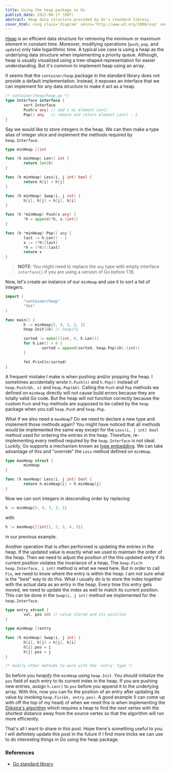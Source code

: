 ```yaml
---
title: Using the heap package in Go
publish_date: 2022-06-17 (EDT)
abstract: Heap data structure provided by Go's standard library.
cover_html: <svg class='diagram' xmlns='http://www.w3.org/2000/svg' version='1.1' height='121' width='312'><g transform='translate(8,16)'><path d='M 64,80 L 72,64' fill='none' stroke='currentColor'></path><path d='M 88,32 L 96,16' fill='none' stroke='currentColor'></path><path d='M 112,80 L 120,64' fill='none' stroke='currentColor'></path><path d='M 216,80 L 224,64' fill='none' stroke='currentColor'></path><path d='M 240,32 L 248,16' fill='none' stroke='currentColor'></path><path d='M 264,80 L 272,64' fill='none' stroke='currentColor'></path><path d='M 88,64 L 96,80' fill='none' stroke='currentColor'></path><path d='M 112,16 L 120,32' fill='none' stroke='currentColor'></path><path d='M 136,64 L 144,80' fill='none' stroke='currentColor'></path><path d='M 240,64 L 248,80' fill='none' stroke='currentColor'></path><path d='M 264,16 L 272,32' fill='none' stroke='currentColor'></path><path d='M 288,64 L 296,80' fill='none' stroke='currentColor'></path><text text-anchor='middle' x='64' y='100' fill='currentColor' style='font-size:1em'>5</text><text text-anchor='middle' x='80' y='52' fill='currentColor' style='font-size:1em'>3</text><text text-anchor='middle' x='96' y='100' fill='currentColor' style='font-size:1em'>4</text><text text-anchor='middle' x='104' y='4' fill='currentColor' style='font-size:1em'>1</text><text text-anchor='middle' x='112' y='100' fill='currentColor' style='font-size:1em'>7</text><text text-anchor='middle' x='128' y='52' fill='currentColor' style='font-size:1em'>2</text><text text-anchor='middle' x='144' y='100' fill='currentColor' style='font-size:1em'>6</text><text text-anchor='middle' x='216' y='100' fill='currentColor' style='font-size:1em'>3</text><text text-anchor='middle' x='232' y='52' fill='currentColor' style='font-size:1em'>5</text><text text-anchor='middle' x='248' y='100' fill='currentColor' style='font-size:1em'>4</text><text text-anchor='middle' x='256' y='4' fill='currentColor' style='font-size:1em'>7</text><text text-anchor='middle' x='264' y='100' fill='currentColor' style='font-size:1em'>1</text><text text-anchor='middle' x='280' y='52' fill='currentColor' style='font-size:1em'>6</text><text text-anchor='middle' x='296' y='100' fill='currentColor' style='font-size:1em'>2</text></g></svg>
---
```


[Heap](https://en.wikipedia.org/wiki/Heap_(data_structure))
is an efficient data structure for retrieving the minimum or
maximum element in constant time. Moreover, modifying operations
(`push`, `pop`, and `update`) only take logarithmic time.
A typical use case is using a heap as the underlying data
structure when implementing a priority queue. Although,
heap is usually visualized using a tree-shaped representation
for easier understanding. But it's common to implement heap
using an array.

It seems that the `container/heap` package in the standard library
does not provide a default implementation. Instead, it exposes
an interface that we can implement for any data structure to
make it act as a heap.

```go
/* container/heap/heap.go */
type Interface interface {
        sort.Interface
        Push(x any) // add x as element Len()
        Pop() any   // remove and return element Len() - 1.
}
```

Say we would like to store integers in the heap. We can then
make a type alias of integer slice and implement the methods
required by `heap.Interface`.

```go
type minHeap []int

func (h minHeap) Len() int {
        return len(h)
}

func (h minHeap) Less(i, j int) bool {
        return h[i] < h[j]
}

func (h minHeap) Swap(i, j int) {
        h[i], h[j] = h[j], h[i]
}

func (h *minHeap) Push(x any) {
        *h = append(*h, x.(int))
}

func (h *minHeap) Pop() any {
        last := h.Len() - 1
        x := (*h)[last]
        *h = (*h)[:last]
        return x
}
```

> __NOTE__: You might need to replace the `any` type with empty
> interface `interface{}` if you are using a version of Go
> before 1.18.

Now, let's create an instance of our `minHeap` and use it to
sort a list of integers.

```go
import (
        "container/heap"
        "fmt"
)

func main() {
        h := minHeap{5, 4, 3, 2, 1}
        heap.Init(&h) // heapify

        sorted := make([]int, 0, h.Len())
        for h.Len() > 0 {
                sorted = append(sorted, heap.Pop(&h).(int))
        }

        fmt.Println(sorted)
}
```

A frequent mistake I make is when pushing and/or popping the
heap. I sometimes accidentally wrote `h.Push(x)` and `h.Pop()`
instead of `heap.Push(&h, x)` and `heap.Pop(&h)`. Calling the
`Push` and `Pop` methods we defined on `minHeap` directly will
not cause build errors because they are totally valid Go code.
But the heap will _not_ function correctly because the custom
`Push` and `Pop` methods are supposed to be called by the `heap`
package when you call `heap.Push` and `heap.Pop`.

What if we also need a `maxHeap`? Do we need to declare a new
type and implement those methods again? You might have noticed
that all methods would be implemented the same way except for
the `Less(i, j int) bool` method used for ordering the entries
in the heap. Therefore, re-implementing every method required
by the `heap.Interface` is not ideal. Luckily, Go supports a
mechanism known as [type embedding](https://go.dev/doc/effective_go#embedding).
We can take advantage of this and "override" the `Less` method
defined on `minHeap`.

```go
type maxHeap struct {
        minHeap
}

func (h maxHeap) Less(i, j int) bool {
        return h.minHeap[i] > h.minHeap[j]
}
```

Now we can sort integers in descending order by replacing

```go
h := minHeap{5, 4, 3, 2, 1}
```

with

```go
h := maxHeap{[]int{1, 2, 3, 4, 5}}
```

in our previous example.

Another operation that is often performed is updating the
entries in the heap. If the updated value is exactly what
we used to maintain the order of the heap. Then we need to
adjust the position of the this updated entry if its current
position violates the invariance of a heap. The `heap.Fix(h heap.Interface, i int)`
method is what we need here. But in order to call `Fix`,
we need to know where the entry is within the heap. I am
not sure what is the "best" way to do this. What I usually do
is to store the index together with the actual data as an
entry in the heap. Every time this entry gets moved, we
need to update the index as well to match its current position.
This can be done in the `Swap(i, j int)` method we implemented
for the `heap.Interface`.

```go
type entry struct {
        val, pos int // value stored and its position
}

type minHeap []entry

func (h minHeap) Swap(i, j int) {
        h[i], h[j] = h[j], h[i]
        h[i].pos = i
        h[j].pos = j
}

/* modify other methods to work with the `entry` type */
```

So before you _heapify_ the `minHeap` using `heap.Init`. You
should initialize the `pos` field of each entry to its current
index in the heap. If you are pushing new entries, assign `h.Len()`
to `pos` before you append it to the underlying array. With this,
now you can fix the position of an entry after updating its
value by invoking `heap.Fix(&h, entry.pos)`. A good example
(I can come up with off the top of my head) of when we need this
is when implementing the [Dijkstra's algorithm](https://en.wikipedia.org/wiki/Dijkstra%27s_algorithm)
which requires a heap to find the next vertex with the shortest
distance away from the source vertex so that the algorithm will
run more efficiently.

That's all I want to share in this post. Hope there's something
useful to you. I will definitely update this post in the future
if I find more tricks we can use to do interesting things in Go
using the heap package.

### References

- [Go standard library](https://pkg.go.dev/container/heap)
